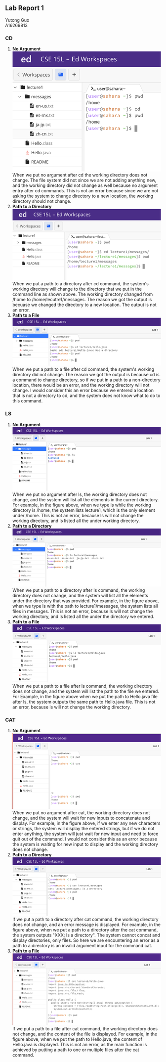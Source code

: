 ## Lab Report 1
Yutong Guo<br>
A16269813<br>
### CD
1. **No Argument<br>**
   ![Image](cd_no_args.png)<br>
   When we put no argument after cd the working directory does not change. The file system did not since we are not adding anything new, and the working directory did not change as well because no argument entry after cd commands. This is not an error because since we are not asking the system to change directory to a new location, the working directory should not change. 
2. **Path to a Directory<br>**
   ![Image](cd_dir.png)<br>
   When we put a path to a directory after cd command, the system's working directory will change to the directory that we put in the command line as shown above. The working directory changed from /home to /home/lecutre1/messages. The reason we got the output is becuase we changed the directory to a new location. The output is not an error. 
3. **Path to a File<br>**
   ![Image](cd_file.png)<br>
   When we put a path to a file after cd command, the system's working directory did not change. The reason we got the output is because cd is a command to change directory, so if we put in a path to a non-directory location, there would be an error, and the working directory will not change. I would consider this an error because we entered a location that is not a directory to cd, and the system does not know what to do to this command. 
### LS
1. **No Argument<br>**
   ![Image](ls_noarg.png)<br>
   When we put no argument after ls, the working directory does not change, and the system will list all the elements in the current directory. For example, in the figure above, when we type ls while the working directory is /home, the system lists lecture1, which is the only element under /home. This is not an error, because ls will not change the working directory, and ls listed all the under working directory. 
2. **Path to a Directory<br>**
   ![Image](ls_dir.png)<br>
   When we put a path to a directory after ls command, the working directory does not change, and the system will list all the elements under the directory that was provided. For example, in the figure above, when we type ls with the path to lecture1/messages, the system lists all files in messages. This is not an error, because ls will not change the working directory, and ls listed all the under the directory we entered. 
3. **Path to a File<br>**
   ![Image](ls_file.png)<br>
   When we put a path to a file after ls command, the working directory does not change, and the system will list the path to the file we entered. For Example, in the figure above when we put the path to Hello.java file after ls, the system outputs the same path to Hello.java file. This is not an error, because ls will not change the working directory.
### CAT
1. **No Argument<br>**
   ![Image](cat_noargs.png)<br>
    When we put no argument after cat, the working directory does not change, and the system will wait for new inputs to concatenate and display. For example, in the figure above, if we enter any new characters or strings, the system will display the entered strings, but if we do not enter anything, the system will just wait for new input and need to force quit out of the command. I would not consider this as an error because the system is waiting for new input to display and the working directory does not change. 
2. **Path to a Directory<br>**
   ![Image](cat_dir.png)<br>
   If we put a path to a directory after cat command, the working directory does not change, and an error message is displayed. For example, in the figure above, when we put a path to a directory after the cat command, the system outputs "XXX; Is a directory". The system cannot concat and display directories, only files. So here we are encountering an error as a path to a directory is an invalid argument input for the command cat. 
3. **Path to a File<br>**
   ![Image](cat_file.png)<br>
   If we put a path to a file after cat command, the working directory does not change, and the content of the file is displayed. For example, in the figure above, when we put the path to Hello.java, the content of Hello.java is displayed. This is not an error, as the main function is achieved by putting a path to one or multiple files after the cat command.

